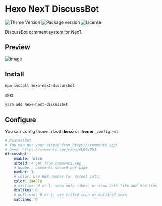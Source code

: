 # Hexo NexT DiscussBot

![Theme Version](https://img.shields.io/badge/NexT-v7.3.0+-blue?style=flat-square)
![Package Version](https://img.shields.io/github/package-json/v/wangjiezhe/hexo-next-discussbot?style=flat-square)
![License](https://img.shields.io/github/license/wangjiezhe/hexo-next-discussbot?style=flat-square)

DiscussBot comment system for NexT.

## Preview

![image](https://i.loli.net/2019/12/14/8thYSXx9cdWv5L7.png)

## Install

```bash
npm install hexo-next-discussbot
```

或者

```bash
yarn add hexo-next-discussbot
```

## Configure

You can config those in both **hexo** or **theme** `_config.yml`

```yaml
# DiscussBot
# You can get your siteid from https://comments.app/
# Demo: https://comments.app/view/FLRGs2N1
discussbot:
    enable: false
    siteid: # get from comments.app
    # number: comments showed per page
    number: 5
    # color: use HEX number for accent color
    color: 3DA0F0
    # dislike: 0 or 1, show only likes, or show both like and dislikes
    dislikes: 0
    # outlined: 0 or 1, use filled icon or outlined icon
    outlined: 0
```
